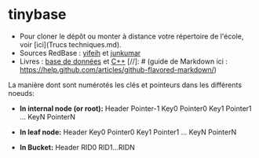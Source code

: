 tinybase
========

* Pour cloner le dépôt ou monter à distance votre répertoire de l'école, voir [ici](Trucs techniques.md).
* Sources RedBase : [yifeih](https://github.com/yifeih/redbase) et [junkumar](https://github.com/junkumar/redbase)
* Livres : [base de données](http://libgen.org/book/index.php?md5=E60B59A176028E4C66E2C42265A06427) et [C++](libgen.org/get.php?md5=2c10708a8337097ada6a36dc5b0efd24)
[//]: # (guide de Markdown ici : https://help.github.com/articles/github-flavored-markdown/)

La manière dont sont numérotés les clés et pointeurs dans les différents noeuds:

* **In internal node (or root):**
Header Pointer-1 Key0 Pointer0 Key1 Pointer1 ... KeyN PointerN

* **In leaf node:**
Header Key0 Pointer0 Key1 Pointer1 ... KeyN PointerN

* **In Bucket:**
Header RID0 RID1...RIDN